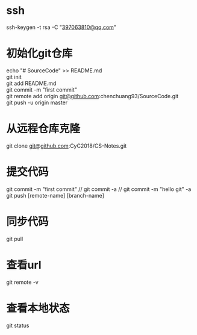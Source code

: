# ssh
ssh-keygen -t rsa -C "397063810@qq.com"

# 初始化git仓库
echo "# SourceCode" >> README.md  
git init  
git add README.md  
git commit -m "first commit"  
git remote add origin git@github.com:chenchuang93/SourceCode.git  
git push -u origin master  

# 从远程仓库克隆
git clone git@github.com:CyC2018/CS-Notes.git

# 提交代码
git commit -m "first commit" // git commit -a // git commit -m "hello git" -a
git push [remote-name] [branch-name]

# 同步代码
git pull

# 查看url
git remote -v

# 查看本地状态
git status